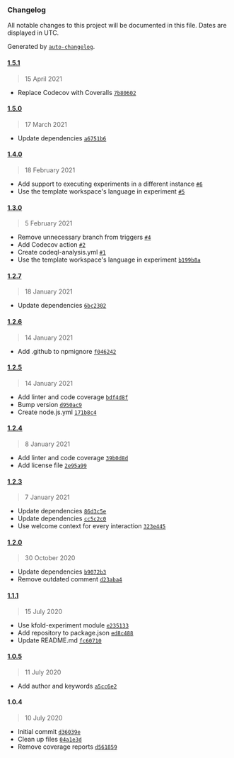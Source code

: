 ### Changelog

All notable changes to this project will be documented in this file. Dates are displayed in UTC.

Generated by [`auto-changelog`](https://github.com/CookPete/auto-changelog).

#### [1.5.1](https://github.com/MarcoABCardoso/watson-assistant-experiment/compare/1.5.0...1.5.1)

> 15 April 2021

- Replace Codecov with Coveralls [`7b80602`](https://github.com/MarcoABCardoso/watson-assistant-experiment/commit/7b80602fe84676caaa9ba841a2fc888be727cbd2)

#### [1.5.0](https://github.com/MarcoABCardoso/watson-assistant-experiment/compare/1.4.0...1.5.0)

> 17 March 2021

- Update dependencies [`a6751b6`](https://github.com/MarcoABCardoso/watson-assistant-experiment/commit/a6751b68fcb8913eead5a577c7ff06044317f0c6)

#### [1.4.0](https://github.com/MarcoABCardoso/watson-assistant-experiment/compare/1.3.0...1.4.0)

> 18 February 2021

- Add support to executing experiments in a different instance [`#6`](https://github.com/MarcoABCardoso/watson-assistant-experiment/pull/6)
- Use the template workspace's language in experiment [`#5`](https://github.com/MarcoABCardoso/watson-assistant-experiment/pull/5)

#### [1.3.0](https://github.com/MarcoABCardoso/watson-assistant-experiment/compare/1.2.7...1.3.0)

> 5 February 2021

- Remove unnecessary branch from triggers [`#4`](https://github.com/MarcoABCardoso/watson-assistant-experiment/pull/4)
- Add Codecov action [`#2`](https://github.com/MarcoABCardoso/watson-assistant-experiment/pull/2)
- Create codeql-analysis.yml [`#1`](https://github.com/MarcoABCardoso/watson-assistant-experiment/pull/1)
- Use the template workspace's language in experiment [`b199b8a`](https://github.com/MarcoABCardoso/watson-assistant-experiment/commit/b199b8a2e21934ce2534fea59058db8d721db63b)

#### [1.2.7](https://github.com/MarcoABCardoso/watson-assistant-experiment/compare/1.2.6...1.2.7)

> 18 January 2021

- Update dependencies [`6bc2302`](https://github.com/MarcoABCardoso/watson-assistant-experiment/commit/6bc2302da1d7cfdfc9eb069bb3d9f15349c50963)

#### [1.2.6](https://github.com/MarcoABCardoso/watson-assistant-experiment/compare/1.2.5...1.2.6)

> 14 January 2021

- Add .github to npmignore [`f046242`](https://github.com/MarcoABCardoso/watson-assistant-experiment/commit/f04624264a5af8acf2a9c867621dd53532f9b3bc)

#### [1.2.5](https://github.com/MarcoABCardoso/watson-assistant-experiment/compare/1.2.4...1.2.5)

> 14 January 2021

- Add linter and code coverage [`bdf4d8f`](https://github.com/MarcoABCardoso/watson-assistant-experiment/commit/bdf4d8f69abc5a0e08c5fff2b06a710fc8896afe)
- Bump version [`d950ac9`](https://github.com/MarcoABCardoso/watson-assistant-experiment/commit/d950ac917433db1a0e8944f5995d9758a534ffc7)
- Create node.js.yml [`171b8c4`](https://github.com/MarcoABCardoso/watson-assistant-experiment/commit/171b8c427083c4ed2793c457e28e69fc5841a9c0)

#### [1.2.4](https://github.com/MarcoABCardoso/watson-assistant-experiment/compare/1.2.3...1.2.4)

> 8 January 2021

- Add linter and code coverage [`39b0d8d`](https://github.com/MarcoABCardoso/watson-assistant-experiment/commit/39b0d8d6b5fb7b0908148d1cdb2ee37f3aa9d56f)
- Add license file [`2e95a99`](https://github.com/MarcoABCardoso/watson-assistant-experiment/commit/2e95a99467f9cb6419215e657846eb51a40c705d)

#### [1.2.3](https://github.com/MarcoABCardoso/watson-assistant-experiment/compare/1.2.0...1.2.3)

> 7 January 2021

- Update dependencies [`86d3c5e`](https://github.com/MarcoABCardoso/watson-assistant-experiment/commit/86d3c5eaee2d99f150ca9f1e291e5b696dfb6d5f)
- Update dependencies [`cc5c2c0`](https://github.com/MarcoABCardoso/watson-assistant-experiment/commit/cc5c2c02a3dfbd75978b4f7cd83d958eee00362a)
- Use welcome context for every interaction [`323e445`](https://github.com/MarcoABCardoso/watson-assistant-experiment/commit/323e445c6456ece61b84c4983e9ce758b973f45b)

#### [1.2.0](https://github.com/MarcoABCardoso/watson-assistant-experiment/compare/1.1.1...1.2.0)

> 30 October 2020

- Update dependencies [`b9072b3`](https://github.com/MarcoABCardoso/watson-assistant-experiment/commit/b9072b32c92866f3cc2b68903342e86316dd16f0)
- Remove outdated comment [`d23aba4`](https://github.com/MarcoABCardoso/watson-assistant-experiment/commit/d23aba4d8726783ad092ad8d685120b36fe87266)

#### [1.1.1](https://github.com/MarcoABCardoso/watson-assistant-experiment/compare/1.0.5...1.1.1)

> 15 July 2020

- Use kfold-experiment module [`e235133`](https://github.com/MarcoABCardoso/watson-assistant-experiment/commit/e235133d59cfb81001e0a6fc61652eeb8eaba794)
- Add repository to package.json [`ed8c488`](https://github.com/MarcoABCardoso/watson-assistant-experiment/commit/ed8c488c66146d4a8cdd3b9cfe7c7bad57698aa5)
- Update README.md [`fc60710`](https://github.com/MarcoABCardoso/watson-assistant-experiment/commit/fc60710dcde22d3b0b338d1aa401a7a9a1a9f4e0)

#### [1.0.5](https://github.com/MarcoABCardoso/watson-assistant-experiment/compare/1.0.4...1.0.5)

> 11 July 2020

- Add author and keywords [`a5cc6e2`](https://github.com/MarcoABCardoso/watson-assistant-experiment/commit/a5cc6e2a7000d02bcca6e4f3d68ed5afc65a5346)

#### 1.0.4

> 10 July 2020

- Initial commit [`d36039e`](https://github.com/MarcoABCardoso/watson-assistant-experiment/commit/d36039e79ba357acba175514fb04ea4f3ecd2076)
- Clean up files [`04a1e3d`](https://github.com/MarcoABCardoso/watson-assistant-experiment/commit/04a1e3d32bcf7137c0254d06ebecd660a08526e5)
- Remove coverage reports [`d561859`](https://github.com/MarcoABCardoso/watson-assistant-experiment/commit/d5618598aa23ad2bcc03abaa1a3a83951e16d0dc)
